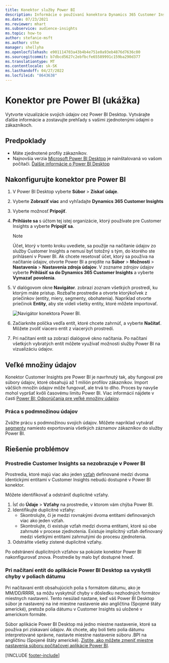 ```yaml
---
title: Konektor služby Power BI
description: Informácie o používaní konektora Dynamics 365 Customer Insights v Power BI.
ms.date: 07/23/2021
ms.reviewer: mhart
ms.subservice: audience-insights
ms.topic: how-to
author: stefanie-msft
ms.author: sthe
manager: shellyha
ms.openlocfilehash: e901114703a43b4b4e751e0a93eb4876d7636c00
ms.sourcegitcommit: b7dbcd5627c2ebfbcfe65589991c159ba290d377
ms.translationtype: MT
ms.contentlocale: sk-SK
ms.lasthandoff: 04/27/2022
ms.locfileid: "8643638"
---
```

# <a name="connector-for-power-bi-preview"></a>Konektor pre Power BI (ukážka)

Vytvorte vizualizácie svojich údajov cez Power BI Desktop. Vytvárajte ďalšie informácie a zostavujte prehľady s vašimi zjednotenými údajmi o zákazníkoch.

## <a name="prerequisites"></a>Predpoklady

- Máte zjednotené profily zákazníkov.
- Najnovšia verzia [Microsoft Power BI Desktop](https://powerbi.microsoft.com/desktop/) je nainštalovaná vo vašom počítači. [Ďalšie informácie o Power BI Desktop](/power-bi/desktop-what-is-desktop)

## <a name="configure-the-connector-for-power-bi"></a>Nakonfigurujte konektor pre Power BI

1. V Power BI Desktop vyberte **Súbor** > **Získať údaje**.

1. Vyberte **Zobraziť viac** and vyhľadajte **Dynamics 365 Customer Insights**

1. Vyberte možnosť **Pripojiť**.

1. **Prihláste sa** s účtom tej istej organizácie, ktorý používate pre Customer Insights a vyberte **Pripojiť sa**.
   > [!NOTE]
   > Účet, ktorý v tomto kroku uvediete, sa použije na načítanie údajov zo služby Customer Insights a nemusí byť totožný s tým, do ktorého ste prihlásení v Power BI. Ak chcete resetovať účet, ktorý sa používa na načítanie údajov, otvorte Power BI a prejdite na **Súbor** > **Možnosti** > **Nastavenia** > **Nastavenia zdroja údajov**. V zozname zdrojov údajov vyberte **Prihlásiť sa do Dynamics 365 Customer Insights** a vyberte **Vymazať povolenia**.  

1. V dialógovom okne **Navigátor**. zobrazí zoznam všetkých prostredí, ku ktorým máte prístup. Rozbaľte prostredie a otvorte ktorýkoľvek z priečinkov (entity, miery, segmenty, obohatenia). Napríklad otvorte priečinok **Entity**, aby ste videli všetky entity, ktoré môžete importovať.

   ![Navigátor konektora Power BI.](media/power-bi-navigator.png "Navigátor konektora Power BI")

1. Začiarknite políčka vedľa entít, ktoré chcete zahrnúť, a vyberte **Načítať**. Môžete zvoliť viacero entít z viacerých prostredí.

1. Pri načítaní entít sa zobrazí dialógové okno načítania. Po načítaní všetkých vybratých entít môžete využívať možnosti služby Power BI na vizualizáciu údajov.

## <a name="large-data-sets"></a>Veľké množiny údajov

Konektor Customer Insights pre Power BI je navrhnutý tak, aby fungoval pre súbory údajov, ktoré obsahujú až 1 milión profilov zákazníkov. Import väčších množín údajov môže fungovať, ale trvá to dlho. Proces by navyše mohol vypršať kvôli časovému limitu Power BI. Viac informácií nájdete v časti [Power BI: Odporúčania pre veľké množiny údajov](/power-bi/admin/service-premium-what-is#large-datasets). 

### <a name="work-with-a-subset-of-data"></a>Práca s podmnožinou údajov

Zvážte prácu s podmnožinou svojich údajov. Môžete napríklad vytvárať [segmenty](segments.md) namiesto exportovania všetkých záznamov zákazníkov do služby Power BI.

## <a name="troubleshooting"></a>Riešenie problémov

### <a name="customer-insights-environment-doesnt-show-in-power-bi"></a>Prostredie Customer Insights sa nezobrazuje v Power BI

Prostredia, ktoré majú viac ako jeden [vzťah](relationships.md) definované medzi dvoma identickými entitami v Customer Insights nebudú dostupné v Power BI konektor.

Môžete identifikovať a odstrániť duplicitné vzťahy.

1. Ísť do **Údaje** > **Vzťahy** na prostredie, v ktorom vám chýba Power BI.
2. Identifikujte duplicitné vzťahy:
   - Skontrolujte, či je medzi rovnakými dvoma entitami definovaných viac ako jeden vzťah.
   - Skontrolujte, či existuje vzťah medzi dvoma entitami, ktoré sú obe zahrnuté v procese zjednotenia. Existuje implicitný vzťah definovaný medzi všetkými entitami zahrnutými do procesu zjednotenia.
3. Odstráňte všetky zistené duplicitné vzťahy.

Po odstránení duplicitných vzťahov sa pokúste konektor Power BI nakonfigurovať znova. Prostredie by malo byť dostupné hneď.

### <a name="errors-on-date-fields-when-loading-entities-in-power-bi-desktop"></a>Pri načítaní entít do aplikácie Power BI Desktop sa vyskytli chyby v poliach dátumu

Pri načítavaní entít obsahujúcich polia s formátom dátumu, ako je MM/DD/RRRR, sa môžu vyskytnúť chyby v dôsledku nezhodných formátov miestnych nastavení. Tento nesúlad nastane, keď váš Power BI Desktop súbor je nastavený na iné miestne nastavenie ako angličtina (Spojené štáty americké), pretože polia dátumu v Customer Insights sú uložené v americkom formáte.

Súbor aplikácie Power BI Desktop má jedno miestne nastavenie, ktoré sa používa pri získavaní údajov. Ak chcete, aby boli tieto polia dátumu interpretované správne, nastavte miestne nastavenie súboru .BPI na angličtinu (Spojené štáty americké). [Zistite, ako môžete zmeniť miestne nastavenia súboru počítačovej aplikácie Power BI](/power-bi/fundamentals/supported-languages-countries-regions#choose-the-language-or-locale-of-power-bi-desktop).

[!INCLUDE [footer-include](includes/footer-banner.md)]
